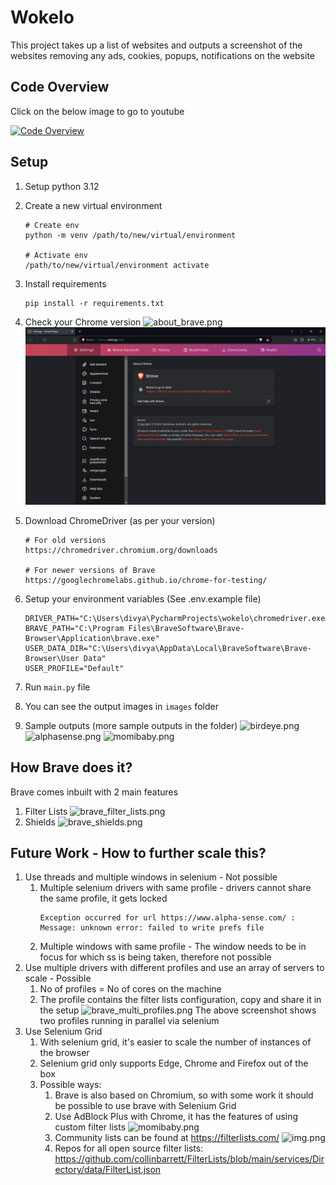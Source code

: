 # Wokelo

This project takes up a list of websites and outputs a screenshot of the websites removing any ads, cookies, popups, notifications on the website

## Code Overview

Click on the below image to go to youtube

[![Code Overview](https://img.youtube.com/vi/GBwQs7liVvY/0.jpg)](https://www.youtube.com/watch?v=GBwQs7liVvY&ab_channel=DivyanshJain)

## Setup

1. Setup python 3.12 
2. Create a new virtual environment
   
    ```
   # Create env
   python -m venv /path/to/new/virtual/environment
   
   # Activate env
   /path/to/new/virtual/environment activate
   ```

3. Install requirements 
    
    ```
   pip install -r requirements.txt
   ```
   
4. Check your Chrome version
   ![about_brave.png](readme_images/about_brave.png)
   ![brave_version.png](readme_images/brave_version.png)

5. Download ChromeDriver (as per your version)

    ```
   # For old versions
   https://chromedriver.chromium.org/downloads
   
   # For newer versions of Brave
   https://googlechromelabs.github.io/chrome-for-testing/
   ```
   
6. Setup your environment variables (See .env.example file)
   ```
   DRIVER_PATH="C:\Users\divya\PycharmProjects\wokelo\chromedriver.exe"
   BRAVE_PATH="C:\Program Files\BraveSoftware\Brave-Browser\Application\brave.exe"
   USER_DATA_DIR="C:\Users\divya\AppData\Local\BraveSoftware\Brave-Browser\User Data"
   USER_PROFILE="Default"
   ```

7. Run `main.py` file

8. You can see the output images in `images` folder

9. Sample outputs (more sample outputs in the folder)
   ![birdeye.png](images/birdeye.png)
   ![alphasense.png](images/alphasense.png)
   ![momibaby.png](images/momibaby.png)


## How Brave does it?

Brave comes inbuilt with 2 main features

1. Filter Lists
   ![brave_filter_lists.png](readme_images/brave_filter_lists.png)
2. Shields
   ![brave_shields.png](readme_images/brave_shields.png)

## Future Work - How to further scale this?

1. Use threads and multiple windows in selenium - Not possible
   1. Multiple selenium drivers with same profile - drivers cannot share the same profile, it gets locked
      ```
      Exception occurred for url https://www.alpha-sense.com/ : Message: unknown error: failed to write prefs file
      ```
   2. Multiple windows with same profile - The window needs to be in focus for which ss is being taken, therefore not possible
2. Use multiple drivers with different profiles and use an array of servers to scale - Possible
   1. No of profiles = No of cores on the machine
   2. The profile contains the filter lists configuration, copy and share it in the setup
      ![brave_multi_profiles.png](readme_images/brave_multi_profiles.png)
      The above screenshot shows two profiles running in parallel via selenium
3. Use Selenium Grid
   1. With selenium grid, it's easier to scale the number of instances of the browser
   2. Selenium grid only supports Edge, Chrome and Firefox out of the box
   3. Possible ways:
      1. Brave is also based on Chromium, so with some work it should be possible to use brave with Selenium Grid
      2. Use AdBlock Plus with Chrome, it has the features of using custom filter lists
         ![momibaby.png](readme_images/adblock_filter_lists.png)
      3. Community lists can be found at https://filterlists.com/
         ![img.png](readme_images/filterlist_website.png)
      4. Repos for all open source filter lists: https://github.com/collinbarrett/FilterLists/blob/main/services/Directory/data/FilterList.json
